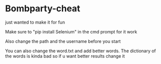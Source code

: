 # Bombparty-cheat
just wanted to make it for fun

Make sure to "pip install Selenium" in the cmd prompt for it work

Also change the path and the username before you start

You can also change the word.txt and add better words. The dictionary of the words is kinda bad so if u want better results change it
